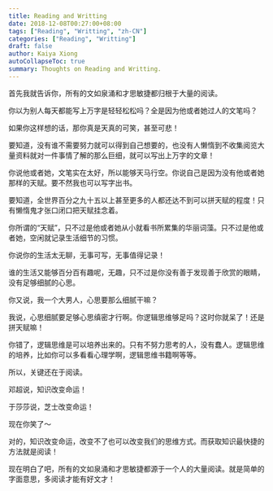 ```yaml
---
title: Reading and Writting
date: 2018-12-08T00:27:00+08:00
tags: ["Reading", "Writting", "zh-CN"]
categories: ["Reading", "Writting"]
draft: false
author: Kaiya Xiong
autoCollapseToc: true
summary: Thoughts on Reading and Writting.
---
```


首先我就告诉你，所有的文如泉涌和才思敏捷都归根于大量的阅读。

你以为别人每天都能写上万字是轻轻松松吗？全是因为他或者她过人的文笔吗？

如果你这样想的话，那你真是天真的可笑，甚至可悲！

要知道，没有谁不需要努力就可以得到自己想要的，也没有人懒惰到不收集阅览大量资料就对一件事情了解的那么巨细，就可以写出上万字的文章！

你说他或者她，文笔实在太好，所以能够天马行空。你说自己是因为没有他或者她那样的天赋。要不然我也可以写字出书。

要知道，全世界百分之九十五以上甚至更多的人都还达不到可以拼天赋的程度！只有懒惰鬼才张口闭口把天赋挂念着。

你所谓的“天赋”，只不过是他或者她从小就看书所累集的华丽词藻。只不过是他或者她，空闲就记录生活细节的习惯。

你说你的生活太无聊，无事可写，无事值得记录！

谁的生活又能够百分百有趣呢，无趣，只不过是你没有善于发现善于欣赏的眼睛，没有足够细腻的心思。

你又说，我一个大男人，心思要那么细腻干嘛？

我说，心思细腻要足够心思缜密才行啊。你逻辑思维够足吗？这时你就呆了！还是拼天赋嘛！

你错了，逻辑思维是可以培养出来的。只有不努力思考的人，没有蠢人。逻辑思维的培养，比如你可以多看看心理学啊，逻辑思维书籍啊等等。

所以，关键还在于阅读。

邓超说，知识改变命运！

于莎莎说，芝士改变命运！

现在你笑了～

对的，知识改变命运，改变不了也可以改变我们的思维方式。而获取知识最快捷的方法就是阅读！

现在明白了吧，所有的文如泉涌和才思敏捷都源于一个人的大量阅读。就是简单的字面意思，多阅读才能有好文才！ 

 

 

